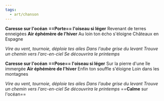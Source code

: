 ```yaml
---
tags:
  - art/chanson
---
```

**Caresse sur l'océan**
**==Porte== l'oiseau si léger**
Revenant de terres enneigées
**Air éphémère de l'hiver**
Au loin ton écho s'éloigne
Châteaux en Espagne

*Vire au vent, tournoie, déploie tes ailes*
*Dans l'aube grise du levant*
*Trouve un chemin vers l'arc-en-ciel*
*Se découvrira le printemps*

**Caresse sur l'océan**
**==Pose== l'oiseau si léger**
Sur la pierre d'une île immergée
**Air éphémère de l'hiver**
Enfin ton souffle s'éloigne
Loin dans les montagnes

*Vire au vent, tournoie, déploie tes ailes*
*Dans l'aube grise du levant*
*Trouve un chemin vers l'arc-en-ciel*
*Se découvrira le printemps*
==**Calme** sur l'océan==